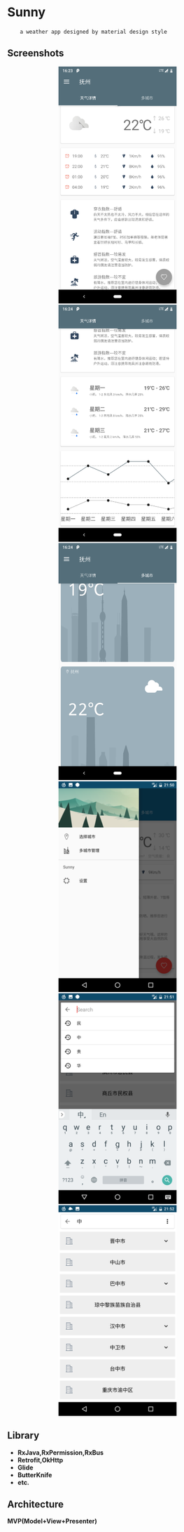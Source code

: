 # Sunny
        a weather app designed by material design style

## Screenshots
<div align="center">
<img src="https://raw.githubusercontent.com/FrankHongS/Sunny/master/screenshots/1.png" width="270" height="540"/>
<img src="https://raw.githubusercontent.com/FrankHongS/Sunny/master/screenshots/2.png" width="270" height="540"/>
<img src="https://raw.githubusercontent.com/FrankHongS/Sunny/master/screenshots/3.png" width="270" height="540"/>
<img src="https://raw.githubusercontent.com/FrankHongS/Sunny/master/screenshots/4.png" width="270" height="480"/>
<img src="https://raw.githubusercontent.com/FrankHongS/Sunny/master/screenshots/5.png" width="270" height="480"/>
<img src="https://raw.githubusercontent.com/FrankHongS/Sunny/master/screenshots/6.png" width="270" height="480"/>
</div>

## Library
* **RxJava,RxPermission,RxBus**
* **Retrofit,OkHttp**
* **Glide**
* **ButterKnife** 
* **etc.**

## Architecture
**MVP(Model+View+Presenter)**
